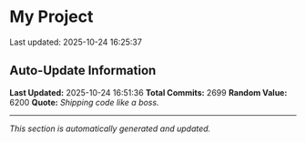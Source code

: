 # My Project


Last updated: 2025-10-24 16:25:37


















































































































































































































































































































































































































































































































































































































































































































































































































































































































































































































































































































































































































































































































































































































































































































































































































































































































































































































































































































































































































































































































































































































































































































































































































































































































































































































































































































































































































































































































































































































































































































































































































## Auto-Update Information

**Last Updated:** 2025-10-24 16:51:36
**Total Commits:** 2699
**Random Value:** 6200
**Quote:** _Shipping code like a boss._

---
_This section is automatically generated and updated._